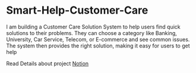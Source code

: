# Smart-Help-Customer-Care
I am building a Customer Care Solution System to help users find quick solutions to their problems. They can choose a category like Banking, University, Car Service, Telecom, or E-commerce and see common issues. The system then provides the right solution, making it easy for users to get help

Read Details about project
[Notion](https://www.notion.so/Smart-Help-Customer-Care-18fb2a8881378070aba5efed668098a0?pvs=4)
